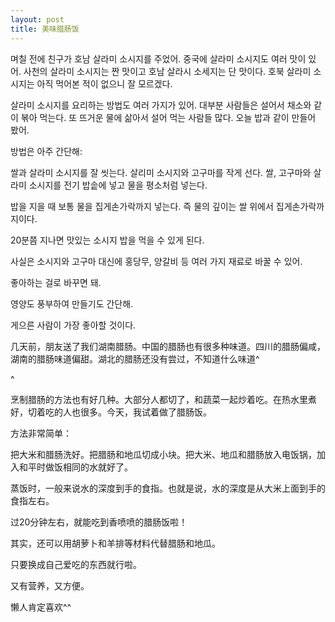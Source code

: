 ```yaml
---
layout: post
title: 美味腊肠饭
---
```




며칠 전에 친구가 호남 살라미 소시지를 주었어. 중국에 살라미 소시지도 여러 맛이 있어. 사천의 살라미 소시지는 짠 맛이고 호남 살라시 소세지는 단 맛이다. 호북 살라미 소시지는 아직 먹어본 적이 없으니 잘 모르겠다.

살라미 소시지를 요리하는 방법도 여러 가지가 있어. 대부분 사람들은 설어서 채소와 같이 볶아 먹는다. 또 뜨거운 물에 삶아서 설어 먹는 사람들 많다. 오늘 밥과 같이 만들어 봤어. 

방법은 아주 간단해:

쌀과 살라미 소시지를 잘 씻는다. 살리미 소시지와 고구마를 작게 선다. 쌀, 고구마와 살라미 소시지를 전기 밥솥에 넣고 물을 평소처럼 넣는다. 

밥을 지을 때 보통 물을 집게손가락까지 넣는다. 즉 물의 깊이는 쌀 위에서 집게손가락까지이다.

20분쯤 지나면 맛있는 소시지 밥을 먹을 수 있게 된다.

사실은 소시지와 고구마 대신에 홍당무, 양갈비 등 여러 가지 재료로 바꿀 수 있어. 

좋아하는 걸로 바꾸면 돼.

영양도 풍부하여 만들기도 간단해. 

게으른 사람이 가장 좋아할 것이다.

几天前，朋友送了我们湖南腊肠。中国的腊肠也有很多种味道。四川的腊肠偏咸，湖南的腊肠味道偏甜。湖北的腊肠还没有尝过，不知道什么味道^

^

烹制腊肠的方法也有好几种。大部分人都切了，和蔬菜一起炒着吃。在热水里煮好，切着吃的人也很多。今天，我试着做了腊肠饭。

方法非常简单：

把大米和腊肠洗好。把腊肠和地瓜切成小块。把大米、地瓜和腊肠放入电饭锅，加入和平时做饭相同的水就好了。

蒸饭时，一般来说水的深度到手的食指。也就是说，水的深度是从大米上面到手的食指左右。

过20分钟左右，就能吃到香喷喷的腊肠饭啦！

其实，还可以用胡萝卜和羊排等材料代替腊肠和地瓜。

只要换成自己爱吃的东西就行啦。

又有营养，又方便。

懒人肯定喜欢^^ 
